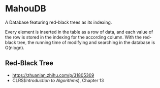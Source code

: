 # MahouDB

A Database featuring red-black trees as its indexing.

Every element is inserted in the table as a row of data, and each value of the row is stored in the indexing for the according column. With the red-black tree, the running time of modifying and searching in the database is O(nlogn).

## Red-Black Tree
  * https://zhuanlan.zhihu.com/p/31805309
  * CLRS(*Introduction to Algorithms*), Chapter 13